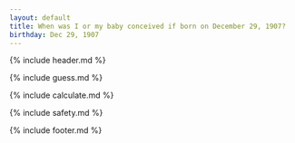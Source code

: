 ```yaml
---
layout: default
title: When was I or my baby conceived if born on December 29, 1907?
birthday: Dec 29, 1907
---
```


{% include header.md %}

{% include guess.md %}

{% include calculate.md %}

{% include safety.md %}

{% include footer.md %}



